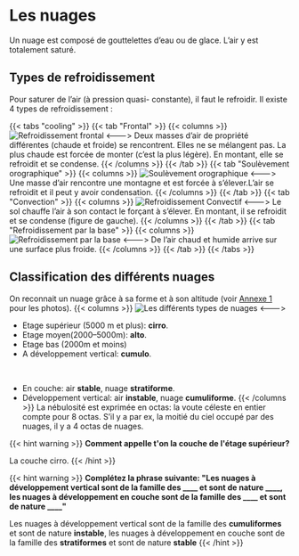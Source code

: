 # Les nuages

Un nuage est composé de gouttelettes d’eau ou de glace. L’air y est totalement saturé. 

## Types de refroidissement
Pour saturer de l’air (à pression quasi- constante), il faut le refroidir. Il existe 4 types de refroidissement :

{{< tabs "cooling" >}}
{{< tab "Frontal" >}}
{{< columns >}}
![Refroidissement frontal](../images/frontal-cooling.png)
<--->
Deux masses d’air de propriété différentes (chaude et froide) se rencontrent. Elles ne se mélangent pas. La plus chaude est forcée de monter (c’est la plus légère). En montant, elle se refroidit et se condense.
{{< /columns >}}
{{< /tab >}}
{{< tab "Soulèvement orographique" >}}
{{< columns >}}
![Soulèvement orographique](../images/orographique-cooling.png)
<--->
Une masse d’air rencontre une montagne et est forcée à s’élever.L’air se refroidit et il peut y avoir condensation.
{{< /columns >}}
{{< /tab >}}
{{< tab "Convection" >}}
{{< columns >}}
![Refroidissement Convectif](../images/convection-cooling.png)
<--->
 Le sol chauffe l’air à son contact le forçant à s’élever. En montant, il se refroidit et se condense (figure de gauche).
{{< /columns >}}
{{< /tab >}}
{{< tab "Refroidissement par la base" >}}
{{< columns >}}
![Refroidissement par la base](../images/base-cooling.png)
<--->
De l’air chaud et humide arrive sur une surface plus froide.
{{< /columns >}}
{{< /tab >}}
{{< /tabs >}}

## Classification des différents nuages


On reconnait un nuage grâce à sa forme et à son altitude (voir [Annexe 1]() pour les photos).
{{< columns >}}
![Les différents types de nuages](../images/clouds.png)
<--->
- Etage supérieur (5000 m et plus): **cirro**.
- Etage moyen(2000–5000m): **alto**.
- Etage bas (2000m et moins)
- A développement vertical: **cumulo**.

<br/>

- En couche: air **stable**, nuage **stratiforme**.
- Développement vertical: air **instable**, nuage **cumuliforme**.
{{< /columns >}}
La nébulosité est exprimée en octas: la voute céleste en entier compte pour 8 octas. S’il y a par ex, la moitié du ciel occupé par des nuages, il y a 4 octas de nuages.


{{< hint warning >}}
**Comment appelle t'on la couche de l'étage supérieur?**

La couche cirro.
{{< /hint >}}

{{< hint warning >}}
**Complétez la phrase suivante: "Les nuages à développement vertical sont de la famille des ____ et sont de nature ____, les nuages à développement en couche sont de la famille des ____ et sont de nature ____"**

Les nuages à développement vertical sont de la famille des **cumuliformes** et sont de nature **instable**, les nuages à développement en couche sont de la famille des **stratiformes** et sont de nature **stable**
{{< /hint >}}
